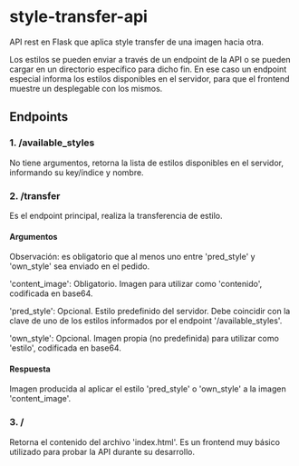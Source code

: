 # style-transfer-api

API rest en Flask que aplica style transfer de una imagen hacia otra.

Los estilos se pueden enviar a través de un endpoint de la API o se pueden cargar en un directorio específico para dicho fin. En ese caso un endpoint especial informa los estilos disponibles en el servidor, para que el frontend muestre un desplegable con los mismos.

## Endpoints


### 1. /available_styles

No tiene argumentos, retorna la lista de estilos disponibles en el servidor, informando su key/índice y nombre.

### 2. /transfer

Es el endpoint principal, realiza la transferencia de estilo.

#### Argumentos

Observación: es obligatorio que al menos uno entre 'pred_style' y 'own_style' sea enviado en el pedido.

'content_image': Obligatorio. Imagen para utilizar como 'contenido', codificada en base64.

'pred_style': Opcional. Estilo predefinido del servidor. Debe coincidir con la clave de uno de los estilos informados por el endpoint '/available_styles'.

'own_style': Opcional. Imagen propia (no predefinida) para utilizar como 'estilo', codificada en base64.

#### Respuesta

Imagen producida al aplicar el estilo 'pred_style' o 'own_style' a la imagen 'content_image'.

### 3. /

Retorna el contenido del archivo 'index.html'. Es un frontend muy básico utilizado para probar la API durante su desarrollo.
